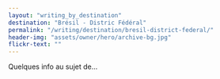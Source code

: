 ```yaml
---
layout: "writing_by_destination"
destination: "Brésil - Distric Fédéral"
permalink: "/writing/destination/bresil-district-federal/"
header-img: "assets/owner/hero/archive-bg.jpg"
flickr-text: ""
---
```


Quelques info au sujet de...
